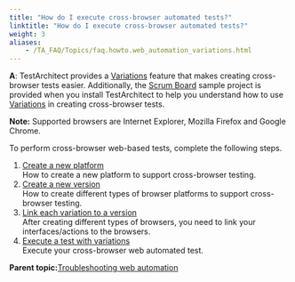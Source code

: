 ```yaml
--- 
title: "How do I execute cross-browser automated tests?"
linktitle: "How do I execute cross-browser automated tests?"
weight: 3
aliases: 
    - /TA_FAQ/Topics/faq.howto.web_automation_variations.html
---
```


**A**: TestArchitect provides a [Variations](/TA_Help/Topics/Variations.html) feature that makes creating cross-browser tests easier. Additionally, the [Scrum Board](/TA_Tutorials_Sample_App/Topics/SR_Scrum_Board_def.html) sample project is provided when you install TestArchitect to help you understand how to use [Variations](/TA_Help/Topics/Variations.html) in creating cross-browser tests.

**Note:** Supported browsers are Internet Explorer, Mozilla Firefox and Google Chrome.

To perform cross-browser web-based tests, complete the following steps.

1.  [Create a new platform](/TA_FAQ/Topics/faq.howto.web_automation_variations.create_new_system.html)  
How to create a new platform to support cross-browser testing.
2.  [Create a new version](/TA_FAQ/Topics/faq.howto.web_automation_variations.create_new_version.html)  
How to create different types of browser platforms to support cross-browser testing.
3.  [Link each variation to a version](/TA_FAQ/Topics/faq.howto.web_automation_variations.linking.html)  
After creating different types of browsers, you need to link your interfaces/actions to the browsers.
4.  [Execute a test with variations](/TA_FAQ/Topics/faq.howto.web_automation_variations.executing.html)  
Execute your cross-browser web automated test.

**Parent topic:**[Troubleshooting web automation](/TA_Automation/Topics/web_troubleshooting.html)

